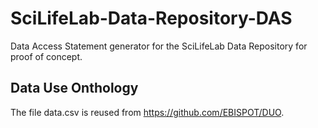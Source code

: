 # SciLifeLab-Data-Repository-DAS

Data Access Statement generator for the SciLifeLab Data Repository for proof of concept. 

## Data Use Onthology

The file data.csv is reused from https://github.com/EBISPOT/DUO. 
